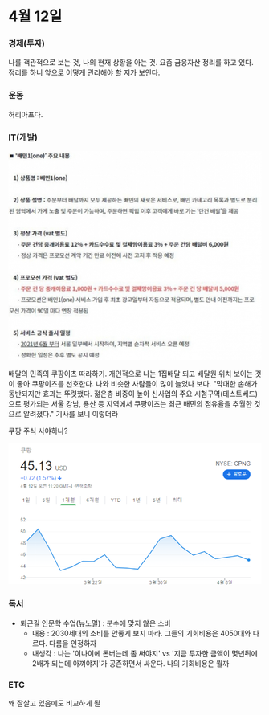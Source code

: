 # 4월 12일

### 경제\(투자\)

나를 객관적으로 보는 것, 나의 현재 상황을 아는 것. 요즘 금융자산 정리를 하고 있다. 정리를 하니 앞으로 어떻게 관리해야 할 지가 보인다.

### 운동

허리아프다.  

### IT\(개발\)

![](../.gitbook/assets/image%20%2816%29.png)

배달의 민족의 쿠팡이츠 따라하기. 개인적으로 나는 1집배달 되고 배달원 위치 보이는 것이 좋아 쿠팡이츠를 선호한다. 나와 비슷한 사람들이 많이 늘었나 보다. "막대한 손해가 동반되지만 효과는 뚜렷했다. 젊은층 비중이 높아 신사업의 주요 시험구역\(테스트베드\)으로 평가되는 서울 강남, 용산 등 지역에서 쿠팡이츠는 최근 배민의 점유율을 추월한 것으로 알려졌다." 기사를 보니 이렇더라  

쿠팡 주식 사야하나?

![](../.gitbook/assets/image%20%2815%29.png)

### 독서

* 퇴근길 인문학 수업\(뉴노멀\) : 분수에 맞지 않은 소비
  * 내용 : 2030세대의 소비를 안좋게 보지 마라. 그들의 기회비용은 4050대와 다르다. 다름을 인정하자
  * 내생각 : 나는 '이나이에 돈버는데 좀 써야지' vs '지금 투자한 금액이 몇년뒤에 2배가 되는데 아껴야지'가 공존하면서 싸운다. 나의 기회비용은 뭘까

### ETC

왜 잘살고 있음에도 비교하게 될

